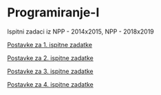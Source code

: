 # Programiranje-I
Ispitni zadaci iz NPP - 2014x2015, NPP - 2018x2019

[Postavke za 1. ispitne zadatke](https://github.com/Ensar01/Programiranje-I/blob/main/Zadatak%20I/Postavke.md)

[Postavke za 2. ispitne zadatke](https://github.com/Ensar01/Programiranje-I/blob/2e4211a3f1a7bfaca3266d52c78d8016aa537afd/Zadatak%20II/Postavke.md)

[Postavke za 3. ispitne zadatke](https://github.com/Ensar01/Programiranje-I/blob/284eaaef61c56ba9108f4b78ce349fde766afb13/Zadatak%20III/Postavke.md)

[Postavke za 4. ispitne zadatke](https://github.com/Ensar01/Programiranje-I/tree/main/Zadatak%20IV)
